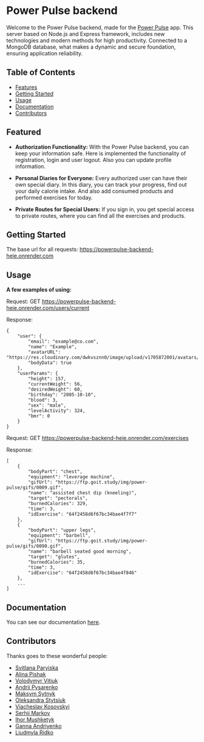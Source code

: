# Power Pulse backend

Welcome to the Power Pulse backend, made for the [Power Pulse](https://arch819.github.io/project-PowerTeam-front/welcome) app. This server based on Node.js and Express framework, includes new technologies and modern methods for high productivity. Connected to a MongoDB database, what makes a dynamic and secure foundation, ensuring application reliability.

## Table of Contents

- [Features](#features)
- [Getting Started](#getting-started)
- [Usage](#usage)
- [Documentation](#documentation)
- [Contributors](#contributors)

## Featured

- **Authorization Functionality:** With the Power Pulse backend, you can keep your information safe. Here is implemented the functionality of registration, login and user logout. Also you can update profile information.

- **Personal Diaries for Everyone:** Every authorized user can have their own special diary. In this diary, you can track your progress, find out your daily calorie intake. And also add consumed products and performed exercises for today.

- **Private Routes for Special Users:** If you sign in, you get special access to private routes, where you can find all the exercises and products.

## Getting Started

The base url for all requests: https://powerpulse-backend-heie.onrender.com

## Usage

**A few examples of using:**

Request: GET https://powerpulse-backend-heie.onrender.com/users/current

Response:

```
{
    "user": {
        "email": "example@co.com",
        "name": "Example",
        "avatarURL": "https://res.cloudinary.com/dwkvsznn0/image/upload/v1705872001/avatars/65ad89955752febd5bd565f9.jpg",
        "bodyData": true
    },
    "userParams": {
        "height": 157,
        "currentWeight": 56,
        "desiredWeight": 60,
        "birthday": "2005-10-10",
        "blood": 3,
        "sex": "male",
        "levelActivity": 324,
        "bmr": 0
    }
}

```

Request: GET https://powerpulse-backend-heie.onrender.com/exercises

Response:

```
[
    {
        "bodyPart": "chest",
        "equipment": "leverage machine",
        "gifUrl": "https://ftp.goit.study/img/power-pulse/gifs/0009.gif",
        "name": "assisted chest dip (kneeling)",
        "target": "pectorals",
        "burnedCalories": 329,
        "time": 3,
        "idExercise": "64f2458d6f67bc34bae4f7f7"
    },
    {
        "bodyPart": "upper legs",
        "equipment": "barbell",
        "gifUrl": "https://ftp.goit.study/img/power-pulse/gifs/0090.gif",
        "name": "barbell seated good morning",
        "target": "glutes",
        "burnedCalories": 35,
        "time": 3,
        "idExercise": "64f2458d6f67bc34bae4f846"
    },
    ...
]
```

## Documentation

You can see our documentation [here](https://powerpulse-backend-heie.onrender.com/api-docs/).

## Contributors

Thanks goes to these wonderful people:

- [Svitlana Paryiska](https://github.com/SvitlanaParyiska)
- [Alina Pishak](https://github.com/Alina-Pishak)
- [Volodymyr Vitiuk](https://github.com/VitiukVV)
- [Andrii Pysarenko](https://github.com/AndreyPysarenko)
- [Maksym Sytnyk](https://github.com/Maksim713)
- [Oleksandra Stytsiuk](https://github.com/Alexa01821)
- [Viacheslav Kosovskyi](https://github.com/Arch819)
- [Serhii Markov](https://github.com/Serhiy8)
- [Ihor Mushketyk](https://github.com/IgorMushk)
- [Ganna Andriyenko](https://github.com/Annacheer)
- [Liudmyla Ridko](https://github.com/liussi)

